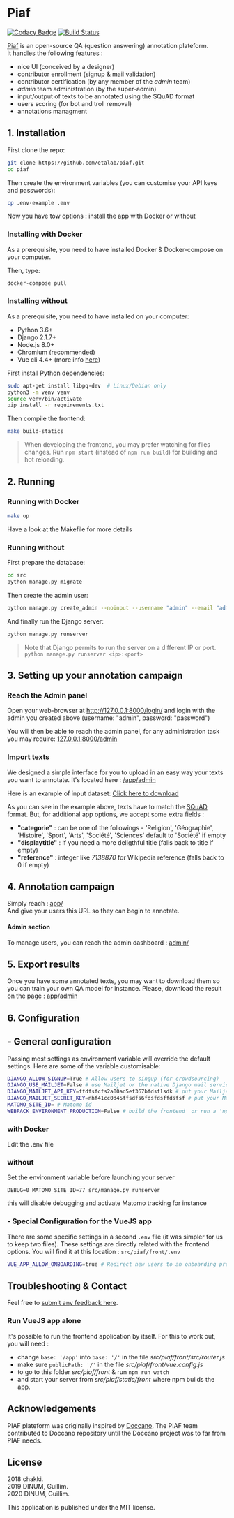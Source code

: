 # Piaf

[![Codacy Badge](https://api.codacy.com/project/badge/Grade/b64ba7294eca479181b52d30a7d2e9d7)](https://app.codacy.com/app/guillim/piaf?utm_source=github.com&utm_medium=referral&utm_content=etalab/piaf&utm_campaign=Badge_Grade_Dashboard)
[![Build Status](https://travis-ci.org/etalab/piaf.svg?branch=master)](https://travis-ci.org/etalab/piaf)

<abbr title="Pour Une IA Francophone">Piaf</abbr> is an open-source QA (question answering) annotation plateform.  
It handles the following features :  
* nice UI (conceived by a designer)
* contributor enrollment (signup & mail validation)
* contributor certification (by any member of the _admin_ team)
* _admin_ team administration (by the super-admin)
* input/output of texts to be annotated using the SQuAD format
* users scoring (for bot and troll removal)
* annotations managment


## 1. Installation

First clone the repo:

```bash
git clone https://github.com/etalab/piaf.git
cd piaf
```

Then create the environment variables (you can customise your API keys and passwords):
```bash
cp .env-example .env
```


Now you have tow options : install the app with Docker or without

### Installing with Docker

As a prerequisite, you need to have installed Docker & Docker-compose on your computer.

Then, type:

```bash
docker-compose pull
```

### Installing without

As a prerequisite, you need to have installed on your computer:

* Python 3.6+
* Django 2.1.7+
* Node.js 8.0+
* Chromium (recommended)
* Vue cli 4.4+  (more info [here](https://cli.vuejs.org/guide/installation.html))


First install Python dependencies:

```bash
sudo apt-get install libpq-dev  # Linux/Debian only
python3 -m venv venv
source venv/bin/activate
pip install -r requirements.txt
```

Then compile the frontend:

```bash
make build-statics
```

> When developing the frontend, you may prefer watching for files changes.
> Run `npm start` (instead of `npm run build`) for building and hot reloading.

## 2. Running


### Running with Docker

```bash
make up
```
Have a look at the Makefile for more details
### Running without

First prepare the database:

```bash
cd src
python manage.py migrate
```

Then create the admin user:

```bash
python manage.py create_admin --noinput --username "admin" --email "admin@example.com" --password "password"
```

And finally run the Django server:

```bash
python manage.py runserver
```

> Note that Django permits to run the server on a different IP or port. `python manage.py runserver <ip>:<port>`

## 3. Setting up your annotation campaign

### Reach the Admin panel
Open your web-browser at http://127.0.0.1:8000/login/ and login with the admin you created above (username: "admin", password: "password")

You will then be able to reach the admin panel, for any administration task you may require:
[127.0.0.1:8000/admin](http://127.0.0.1:8000/admin)


### Import texts

We designed a simple interface for you to upload in an easy way your texts you want to annotate. It's located here : [/app/admin](http://127.0.0.1:8000/app/admin)

Here is an example of input dataset: <a href="/input-dataset-example.json" download="example.json" target="_blank">Click here to download</a>

As you can see in the example above, texts have to match the [SQuAD](https://rajpurkar.github.io/SQuAD-explorer/) format. But, for additional app options, we accept some extra fields :
- __"categorie"__ : can be one of the followings - 'Religion', 'Géographie', 'Histoire', 'Sport', 'Arts', 'Société', 'Sciences' default to 'Société' if empty
- __"displaytitle"__ : if you need a more deligthful title (falls back to title if empty)
- __"reference"__ : integer like *7138870* for Wikipedia reference (falls back to 0 if empty)

## 4. Annotation campaign

Simply reach : [app/](http://127.0.0.1:8000/app/)  
And give your users this URL so they can begin to annotate.

#### Admin section

To manage users, you can reach the admin dashboard : [admin/](http://127.0.0.1:8000/admin/)

## 5. Export results

Once you have some annotated texts, you may want to download them so you can train your own QA model for instance. Please, download the result on the page : [app/admin](http://127.0.0.1:8000/app/admin)




## 6. Configuration

## - General configuration

Passing most settings as environment variable will override the default settings. Here are some of the variable customisable:

```bash
DJANGO_ALLOW_SIGNUP=True # Allow users to singup (for crowdsourcing)
DJANGO_USE_MAILJET=False # use Mailjet or the native Django mail service
DJANGO_MAILJET_API_KEY=ffdfsfcfs2a00ad5ef367bfdsflsdk # put your Mailjet API key here, this is an example resulting in Errors
DJANGO_MAILJET_SECRET_KEY=nhf41cc0d45ffsdfs6fdsfdsffdsfsf # put your Mailjet API secret here, this is an example resulting in Errors
MATOMO_SITE_ID= # Matomo id
WEBPACK_ENVIRONMENT_PRODUCTION=False # build the frontend  or run a 'npm run serve'
```

### with Docker
Edit the .env file

### without
Set the environment variable before launching your server
```
DEBUG=0 MATOMO_SITE_ID=77 src/manage.py runserver
```

this will disable debugging and activate Matomo tracking for instance

### - Special Configuration for the VueJS app

There are some specific settings in a second `.env` file (it was simpler for us to keep two files). These settings are directly related with the frontend options. You will find it at this location : `src/piaf/front/.env`  

```bash
VUE_APP_ALLOW_ONBOARDING=true # Redirect new users to an onboarding process to teach them how to annotate a text
```

## Troubleshooting & Contact

Feel free to [submit any feedback here](https://github.com/etalab/piaf/issues/new).

### Run VueJS app alone
It's possible to run the frontend application by itself. For this to work out, you will need :
- change `base: '/app'` into `base: '/'` in the file _src/piaf/front/src/router.js_
- make sure `publicPath: '/'` in the file _src/piaf/front/vue.config.js_
- to go to this folder _src/piaf/front_ & run `npm run watch`
- and start your server from _src/piaf/static/front_ where npm builds the app.


## Acknowledgements

PIAF plateform was originally inspired by [Doccano](https://github.com/chakki-works/doccano). The PIAF team contributed to Doccano repository until the Doccano project was to far from PIAF needs.

## License

2018 chakki.  
2019 DINUM, Guillim.  
2020 DINUM, Guillim.  

This application is published under the MIT license.
